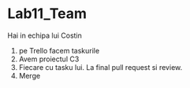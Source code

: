 # Lab11_Team
Hai in echipa lui Costin 

1) pe Trello facem taskurile
2) Avem proiectul C3
3) Fiecare cu tasku lui. La final pull request si review.
4) Merge
